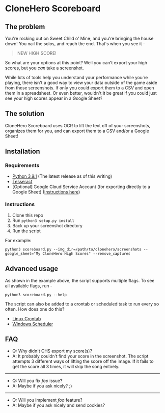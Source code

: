 # CloneHero Scoreboard

## The problem

You're rocking out on Sweet Child o' Mine, and you're bringing the house down! You nail the solos, and reach the end. That's when you see it -

> NEW HIGH SCORE!

So what are your options at this point? Well you can't export your high scores, but you *can* take a screenshot.

While lots of tools help you understand your performance while you're playing, there isn't a good way to view your data outside of the game aside from those screenshots. If only you could export them to a CSV and open them in a spreadsheet. Or even better, wouldn't it be great if you could just see your high scores appear in a Google Sheet?

## The solution

CloneHero Scoreboard uses OCR to lift the text off of your screenshots, organizes them for you, and can export them to a CSV and/or a Google Sheet! 

## Installation

### Requirements
* [Python 3.9.1](https://www.python.org/downloads/) (The latest release as of this writing)
* [Tesseract](https://github.com/tesseract-ocr/tesseract)
* [Optional] Google Cloud Service Account (for exporting directly to a Google Sheet) ([Instructions here](https://gspread.readthedocs.io/en/latest/oauth2.html))

### Instructions

1. Clone this repo
2. Run `python3 setup.py install`
3. Back up your screenshot directory
4. Run the script

For example:
```
python3 scoreboard.py --img_dir=/path/to/clonehero/screenshots --google_sheet="My CloneHero High Scores" --remove_captured
```

## Advanced usage

As shown in the example above, the script supports multiple flags. To see all available flags, run -
```
python3 scoreboard.py --help
```

The script can also be added to a crontab or scheduled task to run every so often. How does one do this?

* [Linux Crontab](https://opensource.com/article/17/11/how-use-cron-linux)
* [Windows Scheduler](https://datatofish.com/python-script-windows-scheduler/)

## FAQ

* Q: Why didn't CHS export my score(s)?
* A: It probably couldn't find your score in the screenshot. The script attempts 3 different ways of lifting the score off the image. If it fails to get the score all 3 times, it will skip the song entirely.
---
* Q: Will you fix *foo* issue? 
* A: Maybe if you ask nicely? ;)
---
* Q: Will you implement *foo* feature?
* A: Maybe if you ask nicely and send cookies?


